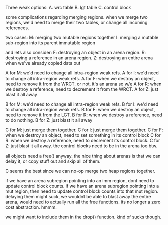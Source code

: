 

Three weak options:
A. wrc table
B. lgt table
C. control block


some complications regarding merging regions. when we merge two regions, we'd need to merge their two tables, or change all incoming references.

two cases:
M: merging two mutable regions together
I: merging a mutable sub-region into its parent immutable region

and lets also consider:
F: destroying an object in an arena region.
R: destroying a reference in an arena region.
Z: destroying an entire arena when we've already copied data out




A for M: we'd need to change all intra-region weak refs.
A for I: we'd need to change all intra-region weak refs.
A for F: when we destroy an object, need to remove it from the WRCT. or not, it's an arena so w/e
A for R: when we destroy a reference, need to decrement it from the WRCT.
A for Z: just blast it all away

B for M: we'd need to change all intra-region weak refs.
B for I: we'd need to change all intra-region weak refs.
B for F: when we destroy an object, need to remove it from the LGT.
B for R: when we destroy a reference, need to do nothing.
B for Z: just blast it all away

C for M: just merge them together.
C for I: just merge them together.
C for F: when we destroy an object, need to set something in its control block
C for R: when we destroy a reference, need to decrement its control block.
C for Z: just blast it all away. the control blocks need to be in the arena too btw.


all objects need a free() anyway. the nice thing about arenas is that we can delay it, or copy stuff out and skip all of them.

C seems the best since we can no-op merge two heap regions together.



if we have an arena subregion pointing into an imm region, dont need to update control block counts.
if we have an arena subregion pointing into a mut region, then need to update control block counts into that mut region. delaying them might suck, we wouldnt be able to blast away the entire arena, would need to actually run all the free functions.
its no longer a zero cost abstraction. hmmm.

we might want to include them in the drop() function. kind of sucks though.


